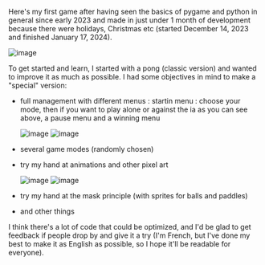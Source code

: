 Here's my first game after having seen the basics of pygame and python in general since early 2023 and made in just under 1 month of development because there were holidays, Christmas etc (started December 14, 2023 and finished January 17, 2024).

![image](https://github.com/PheY29/pong-game-plus/assets/131706411/0b0f3eab-51c4-42e7-9762-69db1ed80a8e)

To get started and learn, I started with a pong (classic version) and wanted to improve it as much as possible.
I had some objectives in mind to make a "special" version:
- full management with different menus :
  startin menu : choose your mode, then if you want to play alone or against the ia as you can see above, a pause menu and a winning menu
  
  ![image](https://github.com/PheY29/pong-game-plus/assets/131706411/c0b0e0be-e87c-4318-b5e5-2f02385c40dc)
  ![image](https://github.com/PheY29/pong-game-plus/assets/131706411/bc66d488-d938-451e-9026-03a89a46055a)

- several game modes (randomly chosen) 
- try my hand at animations and other pixel art

  ![image](https://github.com/PheY29/pong-game-plus/assets/131706411/85af71ee-d611-4ccb-bb2c-208bf4ed267a) ![image](https://github.com/PheY29/pong-game-plus/assets/131706411/873c5dff-8c0f-47c3-8010-67e076531a29)

- try my hand at the mask principle (with sprites for balls and paddles)
- and other things

I think there's a lot of code that could be optimized, and I'd be glad to get feedback if people drop by and give it a try (I'm French, but I've done my best to make it as English as possible, so I hope it'll be readable for everyone).

